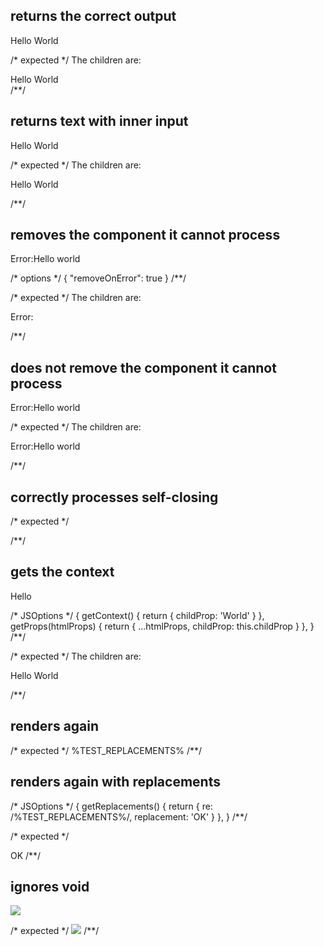 ## returns the correct output
<html lang="en">Hello World</html>

/* expected */
<rendered-html lang="en">The children are:<div>Hello World</div></rendered-html>
/**/

## returns text with inner input
<html lang="en">
  <body page="test">Hello World</body>
</html>

/* expected */
<rendered-html lang="en">The children are:<div>
  <body-tag page="test">Hello World</body-tag>
</div></rendered-html>
/**/

## removes the component it cannot process
<html lang="en">
  Error:<error>Hello world</error>
</html>

/* options */
{ "removeOnError": true }
/**/

/* expected */
<rendered-html lang="en">The children are:<div>
  Error:
</div></rendered-html>
/**/

## does not remove the component it cannot process
<html lang="en">
  Error:<error>Hello world</error>
</html>

/* expected */
<rendered-html lang="en">The children are:<div>
  Error:<error>Hello world</error>
</div></rendered-html>
/**/

## correctly processes self-closing
<page-title />
<link href="https://fonts.googleapis.com/css?family=Ruda" rel="stylesheet">
<ajax-loader />

/* expected */
<rendered-page-title/>
<link href="https://fonts.googleapis.com/css?family=Ruda" rel="stylesheet">
<rendered-ajax-loader/>
/**/

## gets the context
<html lang="en">
  <child-props>Hello </child-props>
</html>

/* JSOptions */
{
  getContext() {
    return { childProp: 'World' }
  },
  getProps(htmlProps) {
    return { ...htmlProps, childProp: this.childProp }
  },
}
/**/

/* expected */
<rendered-html lang="en">The children are:<div>
  Hello World
</div></rendered-html>
/**/

## renders again
<render-again/>

/* expected */
<body-tag>%TEST_REPLACEMENTS%</body-tag>
/**/

## renders again with replacements
<render-again/>

/* JSOptions */
{
  getReplacements() {
    return { re: /%TEST_REPLACEMENTS%/, replacement: 'OK' }
  },
}
/**/

/* expected */
<body>OK</body>
/**/

## ignores void
<img src="test.jpg"><section-break />

/* expected */
<img src="test.jpg"><section-break />
/**/